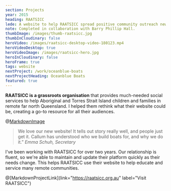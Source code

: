 ```yaml
---
section: Projects
year: 2015
heading: RAATSICC
lede: A website to help RAATSICC spread positive community outreach news.
note: Completed in collaboration with Barry Phillip Hall.
thumbImage: /images/thumb-raatsicc.jpg
thumbInCloudinary: false
heroVideo: /images/raatsicc-desktop-video-180123.mp4
heroVideoDesktop: true
heroVideoImage: /images/raatsicc-hero.jpg
heroInCloudinary: false
heroFrame: true
tags: website
nextProject: /work/oceanblue-boats
nextProjectHeading: Oceanblue Boats
featured: true
---
```


**RAATSICC is a grassroots organisation** that provides much-needed social services to
help Aboriginal and Torres Strait Island children and families in remote far north Queensland. I helped them rethink what their website could be, creating a go-to resource for all their audiences.

@[MarkdownImage](src="/images/raatsicc-mobile-screens.png")

> We love our new website! It tells out story really well, and people just get it. Callum has understood who we build boats for, and why we do it.” _Emma Schuh, Secretary_

<!-- @[MarkdownMovie](laptop frame src="/images/raatsicc-desktop-video.mp4") -->

I've been working with RAATSICC for over two years. Our relationship is fluent, so we're able to maintain and update their platform quickly as their needs change. This helps RAATSICC use their website to help educate and service many remote communities.

<!-- @[MarkdownNote](note="Frontend development done in collaboration with <a href='https://github.com/BarryPH'> Barry Phillip Hall.</a>") -->

@[MarkdownProjectLink](link="https://raatsicc.org.au" label="Visit RAATSICC")
